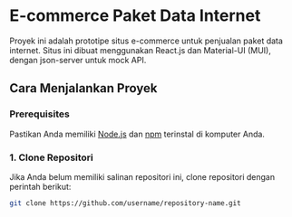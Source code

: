 # E-commerce Paket Data Internet

Proyek ini adalah prototipe situs e-commerce untuk penjualan paket data internet. Situs ini dibuat menggunakan React.js dan Material-UI (MUI), dengan json-server untuk mock API.

## Cara Menjalankan Proyek

### Prerequisites

Pastikan Anda memiliki [Node.js](https://nodejs.org/) dan [npm](https://www.npmjs.com/) terinstal di komputer Anda.

### 1. Clone Repositori

Jika Anda belum memiliki salinan repositori ini, clone repositori dengan perintah berikut:

```bash
git clone https://github.com/username/repository-name.git
